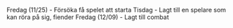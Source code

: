 Fredag (11/25) - Försöka få spelet att starta
Tisdag - Lagt till en spelare som kan röra på sig, fiender
Fredag (12/09) - Lagt till combat